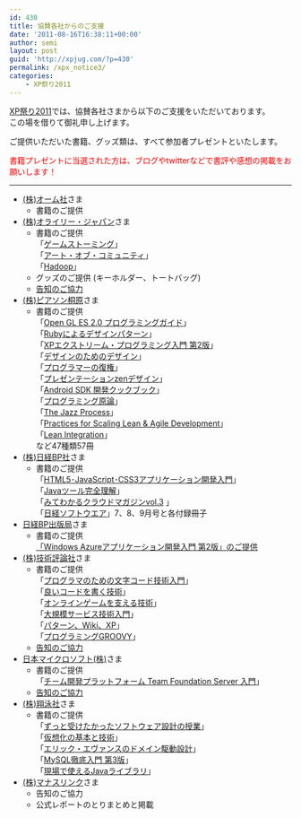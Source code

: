 ```yaml
---
id: 430
title: 協賛各社からのご支援
date: '2011-08-16T16:38:11+00:00'
author: semi
layout: post
guid: 'http://xpjug.com/?p=430'
permalink: /xpx_notice3/
categories:
    - XP祭り2011
---
```


[XP祭り2011](http://xpjug.com/xpx/ "XP祭り2011")では、協賛各社さまから以下のご支援をいただいております。  
この場を借りて御礼申し上げます。

ご提供いただいた書籍、グッズ類は、すべて参加者プレゼントといたします。

<font color="red">書籍プレゼントに当選された方は、ブログやtwitterなどで書評や感想の掲載をお願いします！</font>

---

- [(株)オーム社](http://www.ohmsha.co.jp/)さま 
    - 書籍のご提供
- [(株)オライリー・ジャパン](http://www.oreilly.co.jp/index.shtml)さま 
    - 書籍のご提供  
        「[ゲームストーミング](http://www.oreilly.co.jp/books/9784873115054/)」  
        「[アート・オブ・コミュニティ](http://www.amazon.co.jp/dp/4873114950/)」  
        「[Hadoop](http://www.amazon.co.jp/dp/487311439X/)」
    - グッズのご提供 (キーホルダー、トートバッグ)
    - [告知のご協力](http://www.oreilly.co.jp/editors/archives/2011/08/ann-xp-summer-event-2011.html)
- [(株)ピアソン桐原](http://www.pearsonkirihara.jp/)さま 
    - 書籍のご提供  
        「[Open GL ES 2.0 プログラミングガイド](http://www.amazon.co.jp/dp/4894714396/)」  
        「[Rubyによるデザインパターン](<http://www.amazon.co.jp/dp/4894712857/ >)」  
        「[XPエクストリーム・プログラミング入門 第2版](http://www.amazon.co.jp/dp/4894716852/)」  
        「[デザインのためのデザイン](http://www.amazon.co.jp/dp/4864010048/)」  
        「[プログラマーの復権](http://www.amazon.co.jp/dp/4894715082/)」  
        「[プレゼンテーションzenデザイン](http://www.amazon.co.jp/dp/4894713993/)」  
        「[Android SDK 開発クックブック](http://www.amazon.co.jp/dp/486401051X/)」  
        「[プログラミング原論](http://www.amazon.co.jp/dp/4864010080/)」  
        「[The Jazz Process](http://www.amazon.co.jp/dp/0321636457/)」  
        「[Practices for Scaling Lean &amp; Agile Development](http://www.amazon.co.jp/dp/0321636406/)」  
        「[Lean Integration](http://www.amazon.co.jp/dp/0321712315/)」  
        など47種類57冊
- [(株)日経BP社](http://itpro.nikkeibp.co.jp/index.html)さま 
    - 書籍のご提供  
        「[HTML5･JavaScript･CSS3アプリケーション開発入門](<http://www.amazon.co.jp/dp/4822222675/ >)」  
        「[Javaツール完全理解](http://www.amazon.co.jp/dp/4822222667/)」  
        「[みてわかるクラウドマガジンvol.3](http://www.amazon.co.jp/dp/4822234541/) 」  
        「[日経ソフトウエア](http://itpro.nikkeibp.co.jp/NSW/index.html)」7、8、9月号と各付録冊子
- [日経BP出版局](http://ec.nikkeibp.co.jp/index.html)さま 
    - 書籍のご提供  
        [「Windows Azureアプリケーション開発入門 第2版」のご提供](http://xpjug.com/xpx_notice2/ "「Windows Azureアプリケーション開発入門 第2版」が書籍プレゼントに！")
- [(株)技術評論社](http://gihyo.jp/)さま 
    - 書籍のご提供  
        「[プログラマのための文字コード技術入門](http://www.amazon.co.jp/dp/477414164X/)」  
        「[良いコードを書く技術](http://www.amazon.co.jp/dp/4774145963/)」  
        「[オンラインゲームを支える技術](http://www.amazon.co.jp/dp/4774145807/)」  
        「[大規模サービス技術入門](http://www.amazon.co.jp/dp/4774143073/)」  
        「[パターン、Wiki、XP](http://www.amazon.co.jp/dp/4774138975/)」  
        「[プログラミングGROOVY](http://www.amazon.co.jp/dp/4774147273/)」
    - [告知のご協力](http://gihyo.jp/news/info/2011/08/1701)
- [日本マイクロソフト(株)](http://www.microsoft.com/japan/powerpro/developer/agile/default.mspx)さま 
    - 書籍のご提供  
        「[チーム開発プラットフォーム Team Foundation Server 入門](http://www.amazon.co.jp/dp/4774146080/)」
    - [告知のご協力](http://www.microsoft.com/japan/powerpro/developer/agile/community/xpjug.mspx)
- [(株)翔泳社](http://www.shoeisha.co.jp/)さま 
    - 書籍のご提供  
        「[ずっと受けたかったソフトウェア設計の授業](http://www.amazon.co.jp/dp/4798121215/)」  
        「[仮想化の基本と技術](http://www.amazon.co.jp/dp/4798123706/)」  
        「[エリック・エヴァンスのドメイン駆動設計](http://www.amazon.co.jp/dp/4798121967/)」  
        「[MySQL徹底入門 第3版](http://www.amazon.co.jp/dp/4798124230/)」  
        「[現場で使えるJavaライブラリ](http://www.amazon.co.jp/dp/4798123366/)」
- [(株)マナスリンク](http://www.manaslink.com/)さま 
    - 告知のご協力
    - 公式レポートのとりまとめと掲載